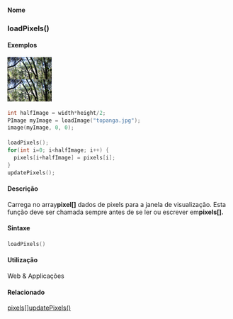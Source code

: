 
#### Nome
### loadPixels()

#### Exemplos
<img border="0" height="100" src="media/loadPixels_.jpg" width="100"/>

```pde
int halfImage = width*height/2; 
PImage myImage = loadImage("topanga.jpg"); 
image(myImage, 0, 0); 
 
loadPixels(); 
for(int i=0; i<halfImage; i++) { 
  pixels[i+halfImage] = pixels[i]; 
} 
updatePixels(); 

```

#### Descrição
Carrega no array**pixel[]**
dados de pixels para a janela de visualização. Esta
função deve ser chamada sempre antes de se ler ou
escrever em**pixels[].**

#### Sintaxe
```pde
loadPixels()

```

#### Utilização

	
Web & Applicações

#### Relacionado
[pixels[]](pixels)[updatePixels()](updatePixels_)
